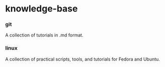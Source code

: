 # knowledge-base

### git

A collection of tutorials in .md format.

### linux

A collection of practical scripts, tools, and tutorials for Fedora and Ubuntu.
